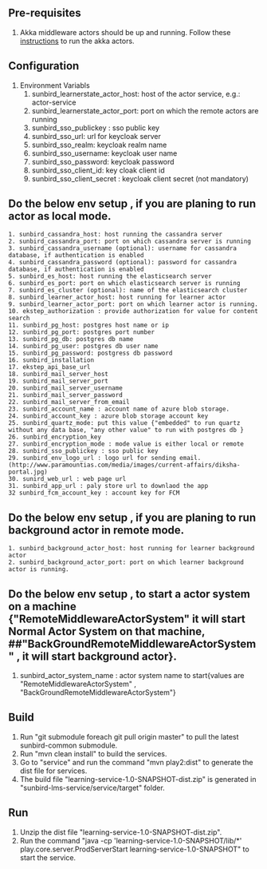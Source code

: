 ## Pre-requisites
1. Akka middleware actors should be up and running. Follow these [instructions](https://github.com/project-sunbird/sunbird-lms-mw/blob/master/setup.md) to run the akka actors.

## Configuration
1. Environment Variabls
    1. sunbird_learnerstate_actor_host: host of the actor service, e.g.: actor-service
    2. sunbird_learnerstate_actor_port: port on which the remote actors are running
    3. sunbird_sso_publickey : sso public key
    4. sunbird_sso_url: url for keycloak server
    5. sunbird_sso_realm: keycloak realm name
    6. sunbird_sso_username: keycloak user name
    7. sunbird_sso_password: keycloak password
    8. sunbird_sso_client_id: key cloak client id
    9. sunbird_sso_client_secret : keycloak client secret (not mandatory)
## Do the below env setup , if you are planing to run actor as local mode.
    1. sunbird_cassandra_host: host running the cassandra server
    2. sunbird_cassandra_port: port on which cassandra server is running
    3. sunbird_cassandra_username (optional): username for cassandra database, if authentication is enabled
    4. sunbird_cassandra_password (optional): password for cassandra database, if authentication is enabled
    5. sunbird_es_host: host running the elasticsearch server
    6. sunbird_es_port: port on which elasticsearch server is running
    7. sunbird_es_cluster (optional): name of the elasticsearch cluster
    8. sunbird_learner_actor_host: host running for learner actor
    9. sunbird_learner_actor_port: port on which learner actor is running.
    10. ekstep_authorization : provide authorization for value for content search
    11. sunbird_pg_host: postgres host name or ip
    12. sunbird_pg_port: postgres port number
    13. sunbird_pg_db: postgres db name
    14. sunbird_pg_user: postgres db user name
    15. sunbird_pg_password: postgress db password 
    16. sunbird_installation
    17. ekstep_api_base_url
    18. sunbird_mail_server_host
    19. sunbird_mail_server_port
    20. sunbird_mail_server_username
    21. sunbird_mail_server_password
    22. sunbird_mail_server_from_email
    23. sunbird_account_name : account name of azure blob storage.
    24. sunbird_account_key : azure blob storage account key
    25. sunbird_quartz_mode: put this value {"embedded" to run quartz without any data base, "any other value" to run with postgres db }
    26. sunbird_encryption_key
    27. sunbird_encryption_mode : mode value is either local or remote
    28. sunbird_sso_publickey : sso public key
    29. sunbird_env_logo_url : logo url for sending email.(http://www.paramountias.com/media/images/current-affairs/diksha-portal.jpg) 
    30. sunird_web_url : web page url
    31. sunbird_app_url : paly store url to downlaod the app
    32 sunbird_fcm_account_key : account key for FCM     
    
## Do the below env setup , if you are planing to run background actor in remote mode.
	1. sunbird_background_actor_host: host running for learner background actor
    2. sunbird_background_actor_port: port on which learner background actor is running.
	
## Do the below env setup , to start a actor system on a machine {"RemoteMiddlewareActorSystem" it will start Normal Actor System on that machine,             ##"BackGroundRemoteMiddlewareActorSystem" , it will start background actor}.

   1.  sunbird_actor_system_name : actor system name to start{values are "RemoteMiddlewareActorSystem" , "BackGroundRemoteMiddlewareActorSystem"}

## Build
1. Run "git submodule foreach git pull origin master" to pull the latest sunbird-common submodule.
2. Run "mvn clean install" to build the services.
2. Go to "service" and run the command "mvn play2:dist" to generate the dist file for services.
3. The build file "learning-service-1.0-SNAPSHOT-dist.zip" is generated in "sunbird-lms-service/service/target" folder.

## Run
1. Unzip the dist file "learning-service-1.0-SNAPSHOT-dist.zip".
2. Run the command "java -cp 'learning-service-1.0-SNAPSHOT/lib/*' play.core.server.ProdServerStart learning-service-1.0-SNAPSHOT" to start the service.
